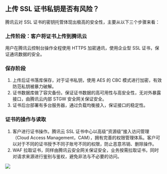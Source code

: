 ## 上传 SSL 证书私钥是否有风险？

腾讯云对 SSL 证书的密钥托管体现出极高的安全性，主要从以下三个步骤来看：

### 上传阶段：客户将证书上传到腾讯云
用户在腾讯云控制台操作全程使用 HTTPS 加密通讯，使用企业型 SSL 证书，保证通讯数据的安全。
### 保存阶段
1. 上传后证书落库保存，对于证书私钥，使用 AES 的 CBC 模式进行加密，有效防范私钥被暴力破解。
2. 证书数据库做了容灾备份。保证证书数据的高可用性与高安全性，无对外暴露接口，由腾讯云内部 STGW 安全网关保证安全。
3. 证书后台部署有多台服务器，通过负载均衡接入，保证接口的稳定性。
### 证书的操作与读取
1. 客户进行证书操作。腾讯云 SSL 证书中心以高级“资源级”接入访问管理（Cloud Access Management，CAM），拥有完善的权限管理体系。客户可以对于不同的证书授予不同子账号不同的权限，防止恶意吊销、删除操作。
2. WAF 拉取证书，同样由腾讯云安全网关保证安全，业务按需拉取证书，同时对请求来源进行鉴别与鉴权，避免非法与不必要的访问。

![](https://main.qcloudimg.com/raw/42f9d1411afbed3b8239ca4d42cf6d52.png)

